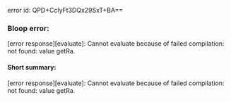 error id: QPD+CclyFt3DQx29SxT+BA==
### Bloop error:

[error response][evaluate]: Cannot evaluate because of failed compilation:
not found: value getRa.
#### Short summary: 

[error response][evaluate]: Cannot evaluate because of failed compilation:
not found: value getRa.